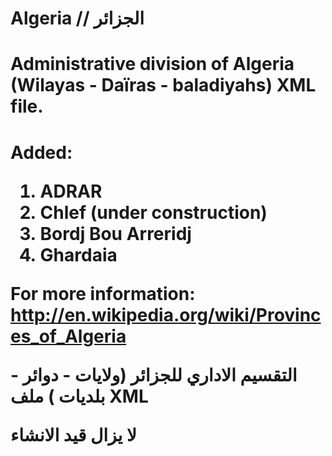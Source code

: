 Algeria // الجزائر
==================


 

<h1>Administrative division of Algeria (Wilayas - Daïras - baladiyahs) XML file.<h1> 



Added:
1) ADRAR 
2) Chlef (under construction)
34) Bordj Bou Arreridj 
47) Ghardaia 




For more information:
http://en.wikipedia.org/wiki/Provinces_of_Algeria


التقسيم الاداري للجزائر (ولايات - دوائر - بلديات ) ملف XML

لا يزال قيد الانشاء
